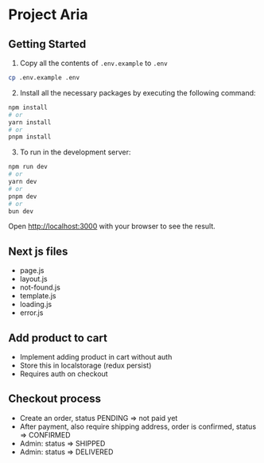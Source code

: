 # Project Aria

## Getting Started
1. Copy all the contents of `.env.example` to `.env`

```bash
cp .env.example .env
```

2. Install all the necessary packages by executing the following command:

```bash
npm install
# or
yarn install
# or
pnpm install
```

3. To run in the development server:

```bash
npm run dev
# or
yarn dev
# or
pnpm dev
# or
bun dev
```

Open [http://localhost:3000](http://localhost:3000) with your browser to see the result.

## Next js files
- page.js
- layout.js
- not-found.js
- template.js
- loading.js
- error.js

## Add product to cart
- Implement adding product in cart without auth
- Store this in localstorage (redux persist)
- Requires auth on checkout

## Checkout process
- Create an order, status PENDING => not paid yet
- After payment, also require shipping address, order is confirmed, status => CONFIRMED
- Admin: status => SHIPPED
- Admin: status => DELIVERED
